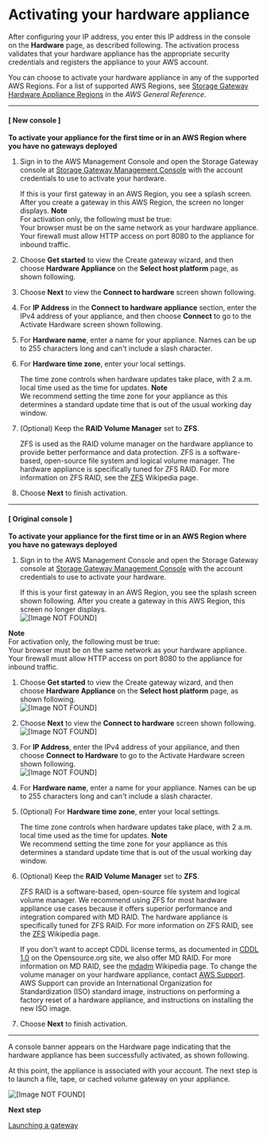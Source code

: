# Activating your hardware appliance<a name="appliance-activation"></a>

After configuring your IP address, you enter this IP address in the console on the **Hardware** page, as described following\. The activation process validates that your hardware appliance has the appropriate security credentials and registers the appliance to your AWS account\.

You can choose to activate your hardware appliance in any of the supported AWS Regions\. For a list of supported AWS Regions, see [Storage Gateway Hardware Appliance Regions](https://docs.aws.amazon.com/general/latest/gr/sg.html#sg-hardware-appliance) in the *AWS General Reference*\.

------
#### [ New console ]

**To activate your appliance for the first time or in an AWS Region where you have no gateways deployed**

1. Sign in to the AWS Management Console and open the Storage Gateway console at [Storage Gateway Management Console](https://console.aws.amazon.com/storagegateway/home) with the account credentials to use to activate your hardware\.

   If this is your first gateway in an AWS Region, you see a splash screen\. After you create a gateway in this AWS Region, the screen no longer displays\.
**Note**  
For activation only, the following must be true:  
Your browser must be on the same network as your hardware appliance\.
Your firewall must allow HTTP access on port 8080 to the appliance for inbound traffic\.

1. Choose **Get started** to view the Create gateway wizard, and then choose **Hardware Appliance** on the **Select host platform** page, as shown following\.

1. Choose **Next** to view the **Connect to hardware** screen shown following\.

1. For **IP Address** in the **Connect to hardware appliance** section, enter the IPv4 address of your appliance, and then choose **Connect** to go to the Activate Hardware screen shown following\.

1. For **Hardware name**, enter a name for your appliance\. Names can be up to 255 characters long and can't include a slash character\.

1. For **Hardware time zone**, enter your local settings\.

   The time zone controls when hardware updates take place, with 2 a\.m\. local time used as the time for updates\.
**Note**  
We recommend setting the time zone for your appliance as this determines a standard update time that is out of the usual working day window\.

1. \(Optional\) Keep the **RAID Volume Manager** set to **ZFS**\.

   ZFS is used as the RAID volume manager on the hardware appliance to provide better performance and data protection\. ZFS is a software\-based, open\-source file system and logical volume manager\. The hardware appliance is specifically tuned for ZFS RAID\. For more information on ZFS RAID, see the [ZFS](https://en.wikipedia.org/wiki/ZFS) Wikipedia page\.

1.  Choose **Next** to finish activation\.

------
#### [ Original console ]

**To activate your appliance for the first time or in an AWS Region where you have no gateways deployed**

1. Sign in to the AWS Management Console and open the Storage Gateway console at [Storage Gateway Management Console](https://console.aws.amazon.com/storagegateway/home) with the account credentials to use to activate your hardware\.

   If this is your first gateway in an AWS Region, you see the splash screen shown following\. After you create a gateway in this AWS Region, this screen no longer displays\.  
![\[Image NOT FOUND\]](http://docs.aws.amazon.com/filegateway/latest/filefsxw/images/ApplianceIntoSplash.png)  
  

**Note**  
For activation only, the following must be true:  
Your browser must be on the same network as your hardware appliance\.
Your firewall must allow HTTP access on port 8080 to the appliance for inbound traffic\.

1. Choose **Get started** to view the Create gateway wizard, and then choose **Hardware Appliance** on the **Select host platform** page, as shown following\.  
![\[Image NOT FOUND\]](http://docs.aws.amazon.com/filegateway/latest/filefsxw/images/ApplianceSelectHostPlatform.png)  
  


1. Choose **Next** to view the **Connect to hardware** screen shown following\.  
![\[Image NOT FOUND\]](http://docs.aws.amazon.com/filegateway/latest/filefsxw/images/ApplianceConnectHardware.png)  
  


1. For **IP Address**, enter the IPv4 address of your appliance, and then choose **Connect to Hardware** to go to the Activate Hardware screen shown following\.  
![\[Image NOT FOUND\]](http://docs.aws.amazon.com/filegateway/latest/filefsxw/images/ApplianceActivateHardware.png)  
  


1. For **Hardware name**, enter a name for your appliance\. Names can be up to 255 characters long and can't include a slash character\.

1. \(Optional\) For **Hardware time zone**, enter your local settings\.

   The time zone controls when hardware updates take place, with 2 a\.m\. local time used as the time for updates\.
**Note**  
We recommend setting the time zone for your appliance as this determines a standard update time that is out of the usual working day window\.

1. \(Optional\) Keep the **RAID Volume Manager** set to **ZFS**\.

   ZFS RAID is a software\-based, open\-source file system and logical volume manager\. We recommend using ZFS for most hardware appliance use cases because it offers superior performance and integration compared with MD RAID\. The hardware appliance is specifically tuned for ZFS RAID\. For more information on ZFS RAID, see the [ZFS](https://en.wikipedia.org/wiki/ZFS) Wikipedia page\.

   If you don't want to accept CDDL license terms, as documented in [CDDL 1\.0](https://opensource.org/licenses/CDDL-1.0) on the Opensource\.org site, we also offer MD RAID\. For more information on MD RAID, see the [mdadm]( https://en.wikipedia.org/wiki/Mdadm) Wikipedia page\. To change the volume manager on your hardware appliance, contact [AWS Support](http://aws.amazon.com/contact-us)\. AWS Support can provide an International Organization for Standardization \(ISO\) standard image, instructions on performing a factory reset of a hardware appliance, and instructions on installing the new ISO image\.

1.  Choose **Next** to finish activation\.

------

A console banner appears on the Hardware page indicating that the hardware appliance has been successfully activated, as shown following\.

At this point, the appliance is associated with your account\. The next step is to launch a file, tape, or cached volume gateway on your appliance\.

![\[Image NOT FOUND\]](http://docs.aws.amazon.com/filegateway/latest/filefsxw/images/appliance-activation-final.png)





**Next step**

[Launching a gateway](appliance-launch-gateway.md)